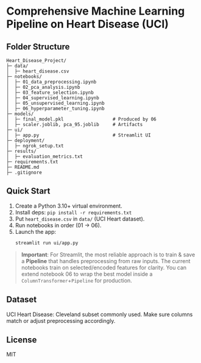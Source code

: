 
# Comprehensive Machine Learning Pipeline on Heart Disease (UCI)

## Folder Structure
```
Heart_Disease_Project/
├─ data/
│  ├─ heart_disease.csv               
├─ notebooks/
│  ├─ 01_data_preprocessing.ipynb
│  ├─ 02_pca_analysis.ipynb
│  ├─ 03_feature_selection.ipynb
│  ├─ 04_supervised_learning.ipynb
│  ├─ 05_unsupervised_learning.ipynb
│  ├─ 06_hyperparameter_tuning.ipynb
├─ models/
│  ├─ final_model.pkl                  # Produced by 06
│  ├─ scaler.joblib, pca_95.joblib     # Artifacts
├─ ui/
│  ├─ app.py                           # Streamlit UI
├─ deployment/
│  ├─ ngrok_setup.txt
├─ results/
│  ├─ evaluation_metrics.txt
├─ requirements.txt
├─ README.md
├─ .gitignore
```

## Quick Start
1. Create a Python 3.10+ virtual environment.
2. Install deps: `pip install -r requirements.txt`
3. Put `heart_disease.csv` in `data/` (UCI Heart dataset).
4. Run notebooks in order (01 → 06).
5. Launch the app:
   ```bash
   streamlit run ui/app.py
   ```

> **Important**: For Streamlit, the most reliable approach is to train & save a **Pipeline** that handles preprocessing from raw inputs. The current notebooks train on selected/encoded features for clarity. You can extend notebook 06 to wrap the best model inside a `ColumnTransformer`+`Pipeline` for production.

## Dataset
UCI Heart Disease: Cleveland subset commonly used. Make sure columns match or adjust preprocessing accordingly.

## License
MIT
